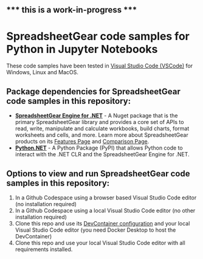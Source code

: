 ## *** this is a work-in-progress ***

# SpreadsheetGear code samples for Python in Jupyter Notebooks #

These code samples have been tested in [Visual Studio Code (VSCode)](https://code.visualstudio.com/) for Windows, Linux and MacOS.

## Package dependencies for SpreadsheetGear code samples in this repository: ##
*   **[SpreadsheetGear Engine for .NET](https://www.nuget.org/packages/SpreadsheetGear/9.1.44-beta)** - A Nuget package that is the primary SpreadsheetGear library and provides a core set of APIs to read, write, manipulate and calculate workbooks, build charts, format worksheets and cells, and more. Learn more about SpreadsheetGear products on its [Features Page](https://www.spreadsheetgear.com/Products/Features) and [Comparison Page](https://www.spreadsheetgear.com/Products/Compare).
*   **[Python.NET](https://pypi.org/project/pythonnet/)** - A Python Package (PyPI) that allows Python code to interact with the .NET CLR and the SpreadsheetGear Engine for .NET.

## Options to view and run SpreadsheetGear code samples in this repository: ##
1. In a Github Codespace using a browser based Visual Studio Code editor (no installation required)
2. In a Github Codespace using a local Visual Studio Code editor (no other installation required) 
3. Clone this repo and use its [DevContainer configuration](https://code.visualstudio.com/docs/devcontainers/create-dev-container) and your local Visual Studio Code editor (you need Docker Desktop to host the DevContainer)
4. Clone this repo and use your local Visual Studio Code editor with all requirements installed.


